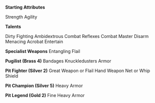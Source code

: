 **Starting Attributes**

Strength
Agility

**Talents**

Dirty Fighting
Ambidextrous
Combat Reflexes
Combat Master
Disarm
Menacing
Acrobat
Entertain

**Specialist Weapons**
Entangling
Flail

**Pugilist (Brass 4)**
Bandages
Knuckledusters
Armor

**Pit Fighter (Silver 2)**
Great Weapon or Flail
Hand Weapon
Net or Whip
Shield

**Pit Champion (Silver 5)**
Heavy Armor

**Pit Legend (Gold 2)**
Fine Heavy Armor